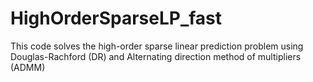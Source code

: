 # HighOrderSparseLP_fast
This code solves the high-order sparse linear prediction problem using Douglas-Rachford (DR) and Alternating direction method of multipliers (ADMM)
